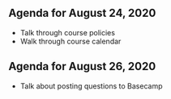 
## Agenda for August 24, 2020
* Talk through course policies
* Walk through course calendar

## Agenda for August 26, 2020
* Talk about posting questions to Basecamp
